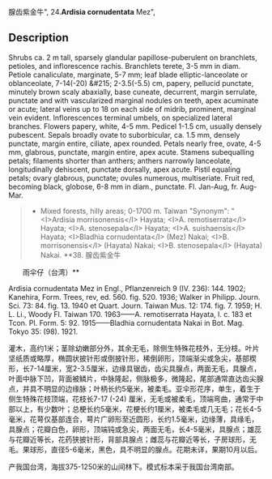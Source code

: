腺齿紫金牛",
24.**Ardisia cornudentata** Mez",

## Description
Shrubs ca. 2 m tall, sparsely glandular papillose-puberulent on branchlets, petioles, and inflorescence rachis. Branchlets terete, 3-5 mm in diam. Petiole canaliculate, marginate, 5-7 mm; leaf blade elliptic-lanceolate or oblanceolate, 7-14(-20) &amp;#215; 2-3.5(-5.5) cm, papery, pellucid punctate, minutely brown scaly abaxially, base cuneate, decurrent, margin serrulate, punctate and with vascularized marginal nodules on teeth, apex acuminate or acute; lateral veins up to 18 on each side of midrib, prominent, marginal vein evident. Inflorescences terminal umbels, on specialized lateral branches. Flowers papery, white, 4-5 mm. Pedicel 1-1.5 cm, usually densely pubescent. Sepals broadly ovate to suborbicular, ca. 1.5 mm, densely punctate, margin entire, ciliate, apex rounded. Petals nearly free, ovate, 4-5 mm, glabrous, punctate, margin entire, apex acute. Stamens subequalling petals; filaments shorter than anthers; anthers narrowly lanceolate, longitudinally dehiscent, punctate dorsally, apex acute. Pistil equaling petals; ovary glabrous, punctate; ovules numerous, multiseriate. Fruit red, becoming black, globose, 6-8 mm in diam., punctate. Fl. Jan-Aug, fr. Aug-Mar.

> * Mixed forests, hilly areas; 0-1700 m. Taiwan
  "Synonym": "&lt;I&gt;Ardisia morrisonensis&lt;/I&gt; Hayata; &lt;I&gt;A. remotiserrata&lt;/I&gt; Hayata; &lt;I&gt;A. stenosepala&lt;/I&gt; Hayata; &lt;I&gt;A. suishaensis&lt;/I&gt; Hayata; &lt;I&gt;Bladhia cornudentata&lt;/I&gt; (Mez) Nakai; &lt;I&gt;B. morrisonensis&lt;/I&gt; (Hayata) Nakai; &lt;I&gt;B. stenosepala&lt;/I&gt; (Hayata) Nakai.
**38. 腺齿紫金牛
<p style='text-indent:28px'>雨伞仔（台湾）**

Ardisia cornudentata Mez in Engl., Pflanzenreich 9 (IV. 236): 144. 1902; Kanehira, Form. Trees, rev, ed. 560. fig. 520. 1936; Walker in Philipp. Journ. Sci. 73: 84. fig. 13. 1940 et Quart. Journ. Taiwan Mus. 12: 174. fig. 7. 1959; H. L. Li., Woody Fl. Taiwan 170. 1963——A. remotiserrata Hayata, l. c. 183 et Tcon. Pl. Form. 5: 92. 1915——Bladhia cornudentata Nakai in Bot. Mag. Tokyo 35: (98). 1921.

灌木，高约1米；茎除幼嫩部分外，其余无毛，除侧生特殊花枝外，无分枝。叶片坚纸质或略厚，椭圆状披针形或倒披针形，稀倒卵形，顶端渐尖或急尖，基部楔形，长7-14厘米，宽2-3.5厘米，边缘具锯齿，齿尖具腺点，两面无毛，具腺点，叶面中脉下凹，背面被鳞片，中脉隆起，侧脉极多，微隆起，尾部通常直达齿尖腺点，并具不明显的边缘脉；叶柄长约5毫米，被柔毛。亚伞形花序，单生，着生于侧生特殊花枝顶端，花枝长7-17 (-24) 厘米，无毛或被柔毛，顶端弯曲，通常于中部以上，有少数叶；总梗长约5毫米，花梗长约1厘米，被柔毛或几无毛；花长4-5毫米，花萼仅基部连合，萼片广卵形至近圆形，长约1.5毫米，边缘薄，具缘毛，具腺点；花瓣白色，卵形，顶端钝或急尖，两面无毛，长4-5毫米，具腺点；雄蕊与花瓣近等长，花药狭披针形，背部具腺点；雌蕊与花瓣近等长，子房球形，无毛。果球形，直径5-6毫米，黑色，具不明显的腺点。花期未详，果期10月以后。

产我国台湾，海拔375-1250米的山间林下。模式标本采于我国台湾南部。
